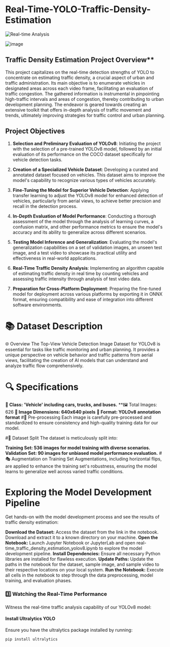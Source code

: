 # Real-Time-YOLO-Traffic-Density-Estimation

![Real-time Analysis](https://github.com/capofwesh20/Real-Time-YOLO-Traffic-Density-Estimation/assets/35642413/174b86bc-2ba7-42df-b138-2394014ed2b2)

![image](https://github.com/capofwesh20/Real-Time-YOLO-Traffic-Density-Estimation/assets/35642413/ad717cd2-7c2e-40b4-9f78-246b5623845b)

## Traffic Density Estimation Project Overview**

This project capitalizes on the real-time detection strengths of YOLO to concentrate on estimating traffic density, a crucial aspect of urban and traffic administration. Its main objective is to enumerate vehicles in designated areas across each video frame, facilitating an evaluation of traffic congestion. The gathered information is instrumental in pinpointing high-traffic intervals and areas of congestion, thereby contributing to urban development planning. The endeavor is geared towards creating an extensive toolkit that offers in-depth analysis of traffic movement and trends, ultimately improving strategies for traffic control and urban planning.

## Project Objectives

1. **Selection and Preliminary Evaluation of YOLOv8**: Initiating the project with the selection of a pre-trained YOLOv8 model, followed by an initial evaluation of its performance on the COCO dataset specifically for vehicle detection tasks.

2. **Creation of a Specialized Vehicle Dataset**: Developing a curated and annotated dataset focused on vehicles. This dataset aims to improve the model's capability to recognize various types of vehicles accurately.

3. **Fine-Tuning the Model for Superior Vehicle Detection**: Applying transfer learning to adjust the YOLOv8 model for enhanced detection of vehicles, particularly from aerial views, to achieve better precision and recall in the detection process.

4. **In-Depth Evaluation of Model Performance**: Conducting a thorough assessment of the model through the analysis of learning curves, a confusion matrix, and other performance metrics to ensure the model's accuracy and its ability to generalize across different scenarios.

5. **Testing Model Inference and Generalization**: Evaluating the model's generalization capabilities on a set of validation images, an unseen test image, and a test video to showcase its practical utility and effectiveness in real-world applications.

6. **Real-Time Traffic Density Analysis**: Implementing an algorithm capable of estimating traffic density in real time by counting vehicles and assessing traffic intensity through analysis of test video data.

7. **Preparation for Cross-Platform Deployment**: Preparing the fine-tuned model for deployment across various platforms by exporting it in ONNX format, ensuring compatibility and ease of integration into different software environments.

# 📚 Dataset Description
🌐 Overview
The Top-View Vehicle Detection Image Dataset for YOLOv8 is essential for tasks like traffic monitoring and urban planning. It provides a unique perspective on vehicle behavior and traffic patterns from aerial views, facilitating the creation of AI models that can understand and analyze traffic flow comprehensively.

# 🔍 Specifications
**🚗 Class: 'Vehicle' including cars, trucks, and buses.**
**🖼️ Total Images: 626
**📏 Image Dimensions: 640x640 pixels**
**📂 Format: YOLOv8 annotation format**
#🔄 Pre-processing
Each image is carefully pre-processed and standardized to ensure consistency and high-quality training data for our model.

#🔢 Dataset Split
The dataset is meticulously split into:

**Training Set: 536 images for model training with diverse scenarios.**
**Validation Set: 90 images for unbiased model performance evaluation.**
#🎭 Augmentation on Training Set
Augmentations, including horizontal flips, are applied to enhance the training set's robustness, ensuring the model learns to generalize well across varied traffic conditions.


# Exploring the Model Development Pipeline
Get hands-on with the model development process and see the results of traffic density estimation:

**Download the Dataset:** Access the dataset from the link in the notebook. Download and extract it to a known directory on your machine.
**Open the Notebook:** Launch Jupyter Notebook or JupyterLab and open real-time_traffic_density_estimation_yolov8.ipynb to explore the model development pipeline.
**Install Dependencies:** Ensure all necessary Python libraries are installed for flawless execution.
**Update Paths:** Update the paths in the notebook for the dataset, sample image, and sample video to their respective locations on your local system.
**Run the Notebook:** Execute all cells in the notebook to step through the data preprocessing, model training, and evaluation phases.

### 3️⃣ Watching the Real-Time Performance

Witness the real-time traffic analysis capability of our YOLOv8 model:

#### Install Ultralytics YOLO
Ensure you have the ultralytics package installed by running:
```bash
pip install ultralytics


